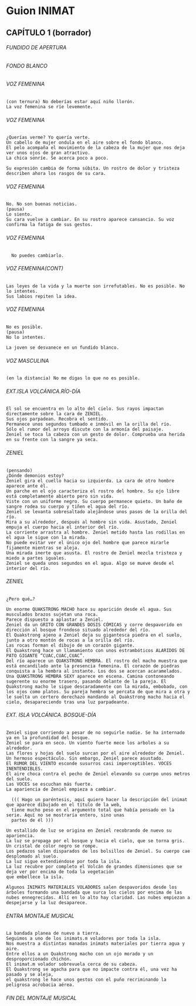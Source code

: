 # Guion INIMAT
## CAPÍTULO 1 (borrador)

###### FUNDIDO DE APERTURA

###### FONDO BLANCO

###### VOZ FEMENINA
    (con ternura) No deberías estar aquí niño llorón.
    La voz femenina se ríe levemente.

###### VOZ FEMENINA
    ¿Querías verme? Yo quería verte.
    Un cabello de mujer ondula en el aire sobre el fondo blanco. 
    El pelo acompaña el movimiento de la cabeza de la mujer que nos deja ver unos ojos de gran atractivo. 
    La chica sonríe. Se acerca poco a poco.
    
    Su expresión cambia de forma súbita. Un rostro de dolor y tristeza describen ahora los rasgos de su cara.

######  VOZ FEMENINA
    No. No son buenas noticias.
    (pausa)
    Lo siento.
    Su cara vuelve a cambiar. En su rostro aparece cansancio. Su voz confirma la fatiga de sus gestos.

###### VOZ FEMENINA
      No puedes cambiarlo.

###### VOZ FEMENINA(CONT)
    Las leyes de la vida y la muerte son irrefutables. No es posible. No lo intentes.
    Sus labios repiten la idea.

###### VOZ FEMENINA
    No es posible.
    (pausa)
    No lo intentes.
    
    La joven se desvanece en un fundido blanco.

###### VOZ MASCULINA
    (en la distancia) No me digas lo que no es posible.

###### EXT.ISLA VOLCÁNICA.RÍO-DÍA
    El sol se encuentra en lo alto del cielo. Sus rayos impactan directamente sobre la cara de ZENIEL. 
    Sus ojos parpadean. Recobra el sentido.
    Permanece unos segundos tumbado e inmóvil en la orilla del río. 
    Sólo el rumor del arroyo discute con la armonía del paisaje.
    Zeniel se toca la cabeza con un gesto de dolor. Comprueba una herida en su frente con la sangre ya seca.

###### ZENIEL
    (pensando)
    ¿Dónde demonios estoy?
    Zeniel gira el cuello hacia su izquierda. La cara de otro hombre aparece ante él. 
    Un parche en el ojo caracteriza el rostro del hombre. Su ojo libre está completamente abierto pero sin vida. 
    Viste con un uniforme negro. Su cuerpo permanece quieto. Un baño de sangre rodea su cuerpo y tiñen el agua del río.
    Zeniel se levanta sobresaltado alejándose unos pasos de la orilla del río. 
    Mira a su alrededor, después al hombre sin vida. Asustado, Zeniel empuja el cuerpo hacia el interior del río. 
    La corriente arrastra al hombre. Zeniel metido hasta las rodillas en el agua le sigue con la mirada. 
    No puede evitar ver el único ojo del hombre que parece mirarle fijamente mientras se aleja. 
    Una mirada inerte que asusta. El rostro de Zeniel mezcla tristeza y miedo a partes iguales. 
    Zeniel se queda unos segundos en el agua. Algo se mueve desde el interior del río.

###### ZENIEL
    ¿Pero qué…?
    
    Un enorme QUAKSTRONG MACHO hace su aparición desde el agua. Sus musculados brazos sujetan una roca. 
    Parece dispuesto a aplastar a Zeniel.
    Zeniel da un GRITO CON GRANDES DOSIS CÓMICAS y corre despavorido en dirección al bosque frondoso situado alrededor del río.
    El Quakstrong ajeno a Zeniel deja su gigantesca piedra en el suelo, junto a otro montón de rocas a la orilla del río.
    Las rocas forman el dibujo de un corazón gigante.
    El Quakstrong hace un llamamiento con unos estrambóticos ALARIDOS DE PATO GIGANTE “CUAC,CUAC,CUAC”.
    Del río aparece un QUAKSTRONG HEMBRA. El rostro del macho muestra que está encandilado ante la presencia femenina. El corazón de piedras conquista a la hembra al instante. Los dos se acercan acaramelados.
    Una QUAKSTRONG HEMBRA SEXY aparece en escena. Camina contoneando sugerente su enorme trasero, pasando delante de la pareja. El Quakstrong macho le sigue descaradamente con la mirada, embobado, con los ojos como platos. Su pareja hembra se percata de que mira a otra y le suelta un certero derechazo mandando al Quakstrong macho hacia el cielo, desapareciendo tras una luz parpadeante.

###### EXT. ISLA VOLCÁNICA. BOSQUE-DÍA
    Zeniel sigue corriendo a pesar de no seguirle nadie. Se ha internado ya en la profundidad del bosque.
    Zeniel se para en seco. Un viento fuerte mece los arboles a su alrededor. 
    Las flores y hojas del suelo surcan por el aire alrededor de Zeniel. 
    Un hermoso espectáculo. Sin embargo, Zeniel parece asustado. 
    El RUMOR DEL VIENTO esconde susurros casi imperceptibles. VOCES INENTENDIBLES.
    El aire choca contra el pecho de Zeniel elevando su cuerpo unos metros del suelo. 
    Las VOCES se escuchan más fuerte.
    La apariencia de Zeniel empieza a cambiar.
      
      ((( Hago un paréntesis, aquí quiero hacer la descripción del inimat que aparece dibujado en el título de la web,
      tiene mucho peso en el argumento total que había pensado en la serie. Aquí no se mostraría entero, sino unas
      partes de él )))
    
    Un estallido de luz se origina en Zeniel recobrando de nuevo su apariencia. 
    La luz se propaga por el bosque y hacia el cielo, que se torna gris. Un cristal de color negro se rompe. 
    Los pedazos salen disparados de los bolsillos de Zeniel. Su cuerpo cae desplomado al suelo.
    La luz sigue extendiéndose por toda la isla. 
    La luz recubre por completo el Volcán de grandes dimensiones que se deja ver por encima de toda la vegetación 
    que embellece la isla.
    
    Algunos INIMATS MATERIALES VOLADORES salen despavoridos desde los árboles formando una bandada que surca los cielos por encima de las nubes ennegrecidas. Allí en lo alto hay claridad. Las nubes empiezan a despejarse y la luz desaparece.

###### ENTRA MONTAJE MUSICAL
    La bandada planea de nuevo a tierra.
    Seguimos a uno de los inimats.m voladores por toda la isla.
    Nos muestra a distintas manadas inimats materiales por tierra agua y aire.
    Entre ellos a un Quakstrong macho con un ojo morado y un desproporcionado chichón. 
    El inimat.m volador sobrevuela cerca de su cabeza.
    El Quakstrong se agacha para que no impacte contra él, una vez ha pasado y se aleja, 
    el quakstrong le hace unos gestos con el puño recriminando la peligrosa acrobacia aérea.

###### FIN DEL MONTAJE MUSICAL
